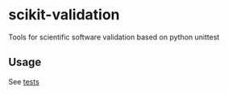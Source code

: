 # scikit-validation
Tools for scientific software validation based on python unittest

## Usage

See [tests](./tests)